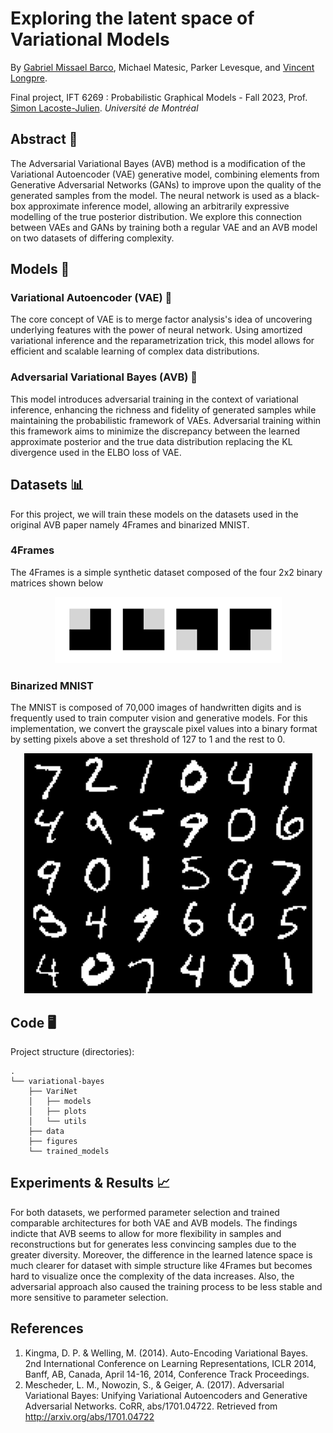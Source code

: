 # Exploring the latent space of Variational Models

By [Gabriel Missael Barco](https://github.com/GabrielMissael), Michael Matesic, Parker Levesque, and [Vincent Longpre](https://github.com/VincentLongpre).

Final project, IFT 6269 : Probabilistic Graphical Models - Fall 2023, Prof. [Simon Lacoste-Julien](https://www.iro.umontreal.ca/~slacoste/). *Université de Montréal*

## Abstract 📄
The Adversarial Variational Bayes (AVB) method is a modification of the Variational Autoencoder (VAE) generative model, combining elements from Generative Adversarial Networks (GANs) to improve upon the quality of the generated samples from the model. The neural network is used as a black-box approximate inference model, allowing an arbitrarily expressive modelling of the true posterior distribution. We explore this connection between VAEs and GANs by training both a regular VAE and an AVB model on two datasets of differing complexity.
 
## Models 🧠

### Variational Autoencoder (VAE) 🤖

The core concept of VAE is to merge factor analysis's idea of uncovering underlying features with the power of neural network. Using amortized variational inference and the reparametrization trick, this model allows for efficient and scalable learning of complex data distributions.

### Adversarial Variational Bayes (AVB) 🥊

This model introduces adversarial training in the context of variational inference, enhancing the richness and fidelity of generated samples while maintaining the probabilistic framework of VAEs. Adversarial training within this framework aims to minimize the discrepancy between the learned approximate posterior and the true data distribution replacing the KL divergence used in the ELBO loss of VAE.

## Datasets 📊

For this project, we will train these models on the datasets used in the original AVB paper namely 4Frames and binarized MNIST. 

### 4Frames
The 4Frames is a simple synthetic dataset composed of the four 2x2 binary matrices shown below

<div align="center">
    <img src="/figures/4Frames_dataset.png" alt="$Frames Example">
</div>


### Binarized MNIST

The MNIST is composed of 70,000 images of handwritten digits and is frequently used to train computer vision and generative models. For this implementation, we convert the grayscale pixel values into a binary format by setting pixels above a set threshold of 127 to 1 and the rest to 0.

<div align="center">
    <img src="/figures/mnist_dataset.png" alt="$MNIST Example">
</div>

## Code 🖥️

Project structure (directories):
```
.
└── variational-bayes
    ├── VariNet
    │   ├── models
    │   ├── plots
    │   └── utils
    ├── data
    ├── figures
    └── trained_models
```

## Experiments & Results 📈

For both datasets, we performed parameter selection and trained comparable architectures for both VAE and AVB models. The findings indicte that AVB seems to allow for more flexibility in samples and reconstructions but for generates less convincing samples due to the greater diversity. Moreover, the difference in the learned latence space is much clearer for dataset with simple structure like 4Frames but becomes hard to visualize once the complexity of the data increases. Also, the adversarial approach also caused the training process to be less stable and more sensitive to parameter selection.

## References
1. Kingma, D. P. & Welling, M. (2014). Auto-Encoding Variational Bayes. 2nd International Conference on Learning Representations, ICLR 2014, Banff, AB, Canada, April 14-16, 2014, Conference Track Proceedings.
2. Mescheder, L. M., Nowozin, S., & Geiger, A. (2017). Adversarial Variational Bayes: Unifying Variational Autoencoders and Generative Adversarial Networks. CoRR, abs/1701.04722. Retrieved from http://arxiv.org/abs/1701.04722
